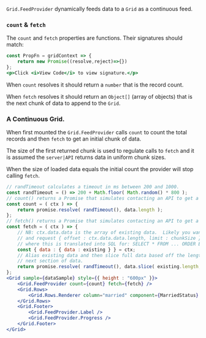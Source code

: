 `Grid.FeedProvider` dynamically feeds data to a `Grid` as a continuous feed.

### `count` & `fetch`  

The `count` and `fetch` properties are functions.  Their signatures should match:  
```jsx
const PropFn = gridContext => {
    return new Promise((resolve,reject)=>{})
};
<p>Click <i>View Code</i> to view signature.</p>
```

When `count` resolves it should return a `number` that is the record count.  

When `fetch` resolves it should return an `Object[]` (array of objects) that is the next chunk of data to append to the `Grid`.  

### A Continuous Grid.  

When first mounted the `Grid.FeedProvider` calls `count` to count the total records and then `fetch` to get an initial chunk of data.  

The size of the first returned chunk is used to regulate calls to `fetch` and it is assumed the `server|API` returns data in
uniform chunk sizes.  

When the size of loaded data equals the initial count the provider will stop calling `fetch`.  

```jsx
// randTimeout calculates a timeout in ms between 200 and 1000.
const randTimeout = () => 200 + Math.floor( Math.random() * 800 );
// count() returns a Promise that simulates contacting an API to get a record count.
const count = ( ctx ) => {
    return promise.resolve( randTimeout(), data.length );
};
// fetch() returns a Promise that simulates contacting an API to get a page of data.
const fetch = ( ctx ) => {
    // NB: ctx.data.data is the array of existing data.  Likely you want to call your API
    // and request { offset : ctx.data.data.length, limit : chunkSize }
    // where this is translated into SQL for: SELECT * FROM ... ORDER BY ... LIMIT offset, limit
    const { data : { data : existing } } = ctx;
    // Alias existing data and then slice full data based off the length of existing to return
    // next section of data.
    return promise.resolve( randTimeout(), data.slice( existing.length, existing.length + 100 ) );
};
<Grid sample={dataSample} style={{ height : "600px" }}>
    <Grid.FeedProvider count={count} fetch={fetch} />
    <Grid.Rows>
        <Grid.Rows.Renderer column="married" component={MarriedStatus} />
    </Grid.Rows>
    <Grid.Footer>
        <Grid.FeedProvider.Label />
        <Grid.FeedProvider.Progress />
    </Grid.Footer>
</Grid>
```
